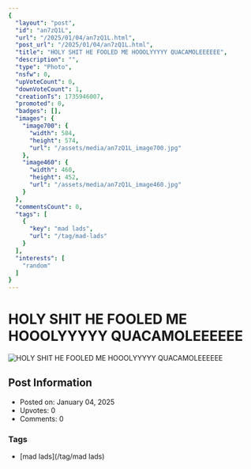 ```yaml
---
{
  "layout": "post",
  "id": "an7zQ1L",
  "url": "/2025/01/04/an7zQ1L.html",
  "post_url": "/2025/01/04/an7zQ1L.html",
  "title": "HOLY SHIT HE FOOLED ME HOOOLYYYYY QUACAMOLEEEEEE",
  "description": "",
  "type": "Photo",
  "nsfw": 0,
  "upVoteCount": 0,
  "downVoteCount": 1,
  "creationTs": 1735946007,
  "promoted": 0,
  "badges": [],
  "images": {
    "image700": {
      "width": 584,
      "height": 574,
      "url": "/assets/media/an7zQ1L_image700.jpg"
    },
    "image460": {
      "width": 460,
      "height": 452,
      "url": "/assets/media/an7zQ1L_image460.jpg"
    }
  },
  "commentsCount": 0,
  "tags": [
    {
      "key": "mad lads",
      "url": "/tag/mad-lads"
    }
  ],
  "interests": [
    "random"
  ]
}
---
```


# HOLY SHIT HE FOOLED ME HOOOLYYYYY QUACAMOLEEEEEE

![HOLY SHIT HE FOOLED ME HOOOLYYYYY QUACAMOLEEEEEE](/assets/media/an7zQ1L_image700.jpg)

## Post Information

- Posted on: January 04, 2025
- Upvotes: 0
- Comments: 0

### Tags

- [mad lads](/tag/mad lads)
